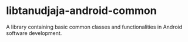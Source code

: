 # libtanudjaja-android-common
A library containing basic common classes and functionalities in Android software development.

